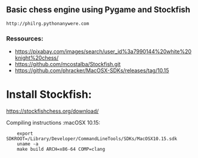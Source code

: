 ## Basic chess engine using Pygame and Stockfish
    
    http://philrg.pythonanywere.com

### Ressources:
- https://pixabay.com/images/search/user_id%3a7990144%20white%20knight%20chess/
- https://github.com/mcostalba/Stockfish.git
- https://github.com/phracker/MacOSX-SDKs/releases/tag/10.15

# Install Stockfish:
  https://stockfishchess.org/download/

Compiling instructions :macOSX 10.15:
```
    export SDKROOT=/Library/Developer/CommandLineTools/SDKs/MacOSX10.15.sdk
    uname -a
    make build ARCH=x86-64 COMP=clang
```
